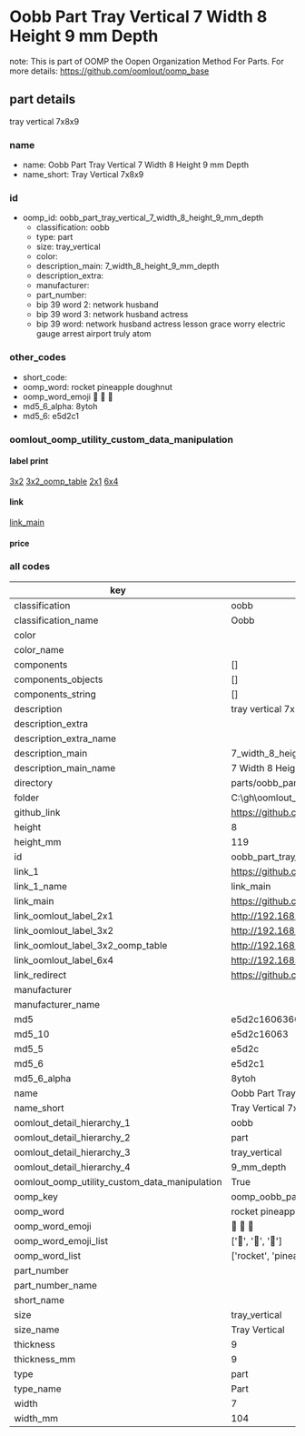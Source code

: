 # Oobb Part Tray Vertical 7 Width 8 Height 9 mm Depth  

note: This is part of OOMP the Oopen Organization Method For Parts. For more details: https://github.com/oomlout/oomp_base

##  part details
  



tray vertical 7x8x9



### name
* name: Oobb Part Tray Vertical 7 Width 8 Height 9 mm Depth
* name_short: Tray Vertical 7x8x9 
### id
* oomp_id: oobb_part_tray_vertical_7_width_8_height_9_mm_depth
  * classification: oobb
  * type: part
  * size: tray_vertical
  * color: 
  * description_main: 7_width_8_height_9_mm_depth
  * description_extra: 
  * manufacturer: 
  * part_number: 
  * bip 39 word 2: network husband
  * bip 39 word 3: network husband actress
  * bip 39 word: network husband actress lesson grace worry electric gauge arrest airport truly atom

### other_codes
* short_code: 
* oomp_word: rocket pineapple doughnut
* oomp_word_emoji :rocket: :pineapple: :doughnut:
* md5_6_alpha: 8ytoh
* md5_6: e5d2c1






### oomlout_oomp_utility_custom_data_manipulation
#### label print
[3x2](http://192.168.1.245:1112/?label=oomp%208ytoh)
[3x2_oomp_table](http://192.168.1.108:1112/?label=oomp%208ytoh)
[2x1](http://192.168.1.242:1112/?label=oomp%208ytoh)
[6x4](http://192.168.1.55:1112/?label=oomp%208ytoh)    

#### link

[link_main](https://github.com/oomlout/oomlout_oobb_version_4_generated_parts/tree/main/navigation_oomp/oobb/part/tray_vertical/7_width_8_height_9_mm_depth/part)                              

#### price







### all codes 
| key | value |  
| --- | --- |  
| classification | oobb |  
| classification_name | Oobb |  
| color |  |  
| color_name |  |  
| components | [] |  
| components_objects | [] |  
| components_string | [] |  
| description | tray vertical 7x8x9 |  
| description_extra |  |  
| description_extra_name |  |  
| description_main | 7_width_8_height_9_mm_depth |  
| description_main_name | 7 Width 8 Height 9 mm Depth |  
| directory | parts/oobb_part_tray_vertical_7_width_8_height_9_mm_depth |  
| folder | C:\gh\oomlout_oobb_version_4_generated_parts\parts\oobb_part_tray_vertical_7_width_8_height_9_mm_depth |  
| github_link | https://github.com/oomlout/oomlout_oomp_part_src/tree/main/parts/oobb_part_tray_vertical_7_width_8_height_9_mm_depth |  
| height | 8 |  
| height_mm | 119 |  
| id | oobb_part_tray_vertical_7_width_8_height_9_mm_depth |  
| link_1 | https://github.com/oomlout/oomlout_oobb_version_4_generated_parts/tree/main/navigation_oomp/oobb/part/tray_vertical/7_width_8_height_9_mm_depth/part |  
| link_1_name | link_main |  
| link_main | https://github.com/oomlout/oomlout_oobb_version_4_generated_parts/tree/main/navigation_oomp/oobb/part/tray_vertical/7_width_8_height_9_mm_depth/part |  
| link_oomlout_label_2x1 | http://192.168.1.242:1112/?label=oomp%208ytoh |  
| link_oomlout_label_3x2 | http://192.168.1.245:1112/?label=oomp%208ytoh |  
| link_oomlout_label_3x2_oomp_table | http://192.168.1.108:1112/?label=oomp%208ytoh |  
| link_oomlout_label_6x4 | http://192.168.1.55:1112/?label=oomp%208ytoh |  
| link_redirect | https://github.com/oomlout/oomlout_oobb_version_4_generated_parts/tree/main/parts/oobb_tray_vertical_07_08_09 |  
| manufacturer |  |  
| manufacturer_name |  |  
| md5 | e5d2c160636088eff732b806059bfca6 |  
| md5_10 | e5d2c16063 |  
| md5_5 | e5d2c |  
| md5_6 | e5d2c1 |  
| md5_6_alpha | 8ytoh |  
| name | Oobb Part Tray Vertical 7 Width 8 Height 9 mm Depth |  
| name_short | Tray Vertical 7x8x9  |  
| oomlout_detail_hierarchy_1 | oobb |  
| oomlout_detail_hierarchy_2 | part |  
| oomlout_detail_hierarchy_3 | tray_vertical |  
| oomlout_detail_hierarchy_4 | 9_mm_depth |  
| oomlout_oomp_utility_custom_data_manipulation | True |  
| oomp_key | oomp_oobb_part_tray_vertical_7_width_8_height_9_mm_depth |  
| oomp_word | rocket pineapple doughnut |  
| oomp_word_emoji | :rocket: :pineapple: :doughnut: |  
| oomp_word_emoji_list | [':rocket:', ':pineapple:', ':doughnut:'] |  
| oomp_word_list | ['rocket', 'pineapple', 'doughnut'] |  
| part_number |  |  
| part_number_name |  |  
| short_name |  |  
| size | tray_vertical |  
| size_name | Tray Vertical |  
| thickness | 9 |  
| thickness_mm | 9 |  
| type | part |  
| type_name | Part |  
| width | 7 |  
| width_mm | 104 |  
